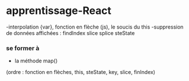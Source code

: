 # apprentissage-React

-interpolation {var}, fonction en flèche (js), le soucis du this
-suppression de données affichées : findIndex slice splice steState

### se former à

- la méthode map()

(ordre : fonction en flèches, this, steState, key, slice, finIndex)
